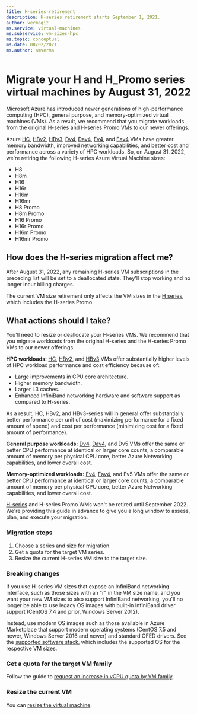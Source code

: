 ```yaml
---
title: H-series-retirement
description: H-series retirement starts September 1, 2021.
author: vermagit
ms.service: virtual-machines
ms.subservice: vm-sizes-hpc
ms.topic: conceptual
ms.date: 08/02/2021
ms.author: amverma
---
```


# Migrate your H and H_Promo series virtual machines by August 31, 2022

Microsoft Azure has introduced newer generations of high-performance computing (HPC), general purpose, and memory-optimized virtual machines (VMs). As a result, we recommend that you migrate workloads from the original H-series and H-series Promo VMs to our newer offerings.

Azure [HC](hc-series.md), [HBv2](hbv2-series.md), [HBv3](hbv3-series.md), [Dv4](dv4-dsv4-series.md), [Dav4](dav4-dasv4-series.md), [Ev4](ev4-esv4-series.md), and [Eav4](eav4-easv4-series.md) VMs have greater memory bandwidth, improved networking capabilities, and better cost and performance across a variety of HPC workloads. So, on August 31, 2022, we're retiring the following H-series Azure Virtual Machine sizes:

- H8
- H8m
- H16
- H16r
- H16m
- H16mr
- H8 Promo
- H8m Promo
- H16 Promo
- H16r Promo
- H16m Promo
- H16mr Promo

## How does the H-series migration affect me?  

After August 31, 2022, any remaining H-series VM subscriptions in the preceding list will be set to a deallocated state. They'll stop working and no longer incur billing charges.

The current VM size retirement only affects the VM sizes in the [H series](h-series.md), which includes the H-series Promo.

## What actions should I take?

You'll need to resize or deallocate your H-series VMs. We recommend that you migrate workloads from the original H-series and the H-series Promo VMs to our newer offerings.

**HPC workloads:** [HC](hc-series.md), [HBv2](hbv2-series.md), and [HBv3](hbv3-series.md) VMs offer substantially higher levels of HPC workload performance and cost efficiency because of:

- Large improvements in CPU core architecture.
- Higher memory bandwidth.
- Larger L3 caches.
- Enhanced InfiniBand networking hardware and software support as compared to H-series.

As a result, HC, HBv2, and HBv3-series will in general offer substantially better performance per unit of cost (maximizing performance for a fixed amount of spend) and cost per performance (minimizing cost for a fixed amount of performance).

**General purpose workloads:** [Dv4](dv4-dsv4-series.md), [Dav4](dav4-dasv4-series.md), and Dv5 VMs offer the same or better CPU performance at identical or larger core counts, a comparable amount of memory per physical CPU core, better Azure Networking capabilities, and lower overall cost.

**Memory-optimized workloads:** [Ev4](ev4-esv4-series.md), [Eav4](eav4-easv4-series.md), and Ev5 VMs offer the same or better CPU performance at identical or larger core counts, a comparable amount of memory per physical CPU core, better Azure Networking capabilities, and lower overall cost.

[H-series](h-series.md) and H-series Promo WMs won't be retired until September 2022. We're providing this guide in advance to give you a long window to assess, plan, and execute your migration.

### Migration steps

1. Choose a series and size for migration.
1. Get a quota for the target VM series.
1. Resize the current H-series VM size to the target size.

### Breaking changes

If you use H-series VM sizes that expose an InfiniBand networking interface, such as those sizes with an "r" in the VM size name, and you want your new VM sizes to also support InfiniBand networking, you'll no longer be able to use legacy OS images with built-in InfiniBand driver support (CentOS 7.4 and prior, Windows Server 2012).

Instead, use modern OS images such as those available in Azure Marketplace that support modern operating systems (CentOS 7.5 and newer, Windows Server 2016 and newer) and standard OFED drivers. See the [supported software stack](hbv3-series.md#get-started), which includes the supported OS for the respective VM sizes.

### Get a quota for the target VM family

Follow the guide to [request an increase in vCPU quota by VM family](../azure-portal/supportability/per-vm-quota-requests.md).

### Resize the current VM

You can [resize the virtual machine](resize-vm.md).
